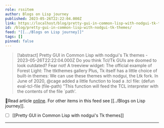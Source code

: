 ```yaml
---
role: rssitem
author: Blogs on Lisp journey
published: 2023-05-26T22:22:04.000Z
link: https://localhost/blog/pretty-gui-in-common-lisp-with-nodgui-tk-themes/
id: /blog/pretty-gui-in-common-lisp-with-nodgui-tk-themes/
feed: "[[../Blogs on Lisp journey]]"
tags: []
pinned: false
---
```

> [!abstract] Pretty GUI in Common Lisp with nodgui's Tk themes - 2023-05-26T22:22:04.000Z
> Do you think Tcl/Tk GUIs are doomed to look outdated? Fear not! A treeview widget: The official example of Forest Light: The ttkthemes gallery Plus, Tk itself has a little choice of built-in themes: We can use these themes with nodgui, the Ltk fork. In June of 2020, @cage added a little function to load a .tcl file: (defun eval-tcl-file (file-path) "This function will feed the TCL interpreter with the contents of the file `path'.

🔗Read article [online](https://localhost/blog/pretty-gui-in-common-lisp-with-nodgui-tk-themes/). For other items in this feed see [[../Blogs on Lisp journey]].

- [ ] [[Pretty GUI in Common Lisp with nodgui's Tk themes]]
- - -
